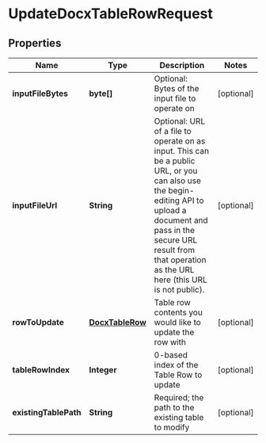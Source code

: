 
# UpdateDocxTableRowRequest

## Properties
Name | Type | Description | Notes
------------ | ------------- | ------------- | -------------
**inputFileBytes** | **byte[]** | Optional: Bytes of the input file to operate on |  [optional]
**inputFileUrl** | **String** | Optional: URL of a file to operate on as input.  This can be a public URL, or you can also use the begin-editing API to upload a document and pass in the secure URL result from that operation as the URL here (this URL is not public). |  [optional]
**rowToUpdate** | [**DocxTableRow**](DocxTableRow.md) | Table row contents you would like to update the row with |  [optional]
**tableRowIndex** | **Integer** | 0-based index of the Table Row to update |  [optional]
**existingTablePath** | **String** | Required; the path to the existing table to modify |  [optional]



